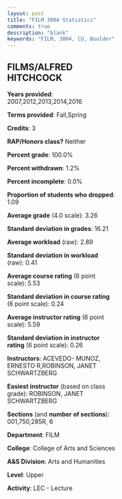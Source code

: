 ```yaml
---
layout: post
title: "FILM 3004 Statistics"
comments: true
description: "blank"
keywords: "FILM, 3004, CU, Boulder"
--- 
```

<head>
<script src="https://ajax.googleapis.com/ajax/libs/jquery/2.1.3/jquery.min.js"></script>
<script src="https://dl.dropboxusercontent.com/s/pc42nxpaw1ea4o9/highcharts.js?dl=0"></script>
<!-- <script src="../assets/js/highcharts.js"></script> -->
<style type="text/css">@font-face {
	font-family: "Bebas Neue";
	src: url(https://www.filehosting.org/file/details/544349/BebasNeue%20Regular.otf) format("opentype");
	}
	h1.Bebas { 
		font-family: "Bebas Neue", Verdana, Tahoma;
	}
</style>
</head>
<body>
	<div id="container" style="float: right; width: 45%; height: 88%; margin-left: 2.5%; margin-right: 2.5%;"></div>
	<script language="JavaScript">
		$(document).ready(function() {
		var chart = {type: 'column'};
		var title = {text: 'Grade Distribution'};
		var xAxis = {categories: ['A','B','C','D','F'],crosshair: true};
		var yAxis = {min: 0,title: {text: 'Percentage'}};
		var tooltip = {headerFormat: '<center><b><span style="font-size:20px">{point.key}</span></b></center>',
		               pointFormat: '<td style="padding:0"><b>{point.y:.1f}%</b></td>',
		               footerFormat: '</table>',shared: true,useHTML: true};
		var plotOptions = {column: {pointPadding: 0.0,borderWidth: 0}};  
		var credits = {enabled: false};var series= [{name: 'Percent',data: [42.28,48.16,8.82,0.37,0.37,]}];
		var json = {};
		json.chart = chart;
		json.title = title;
		json.tooltip = tooltip;
		json.xAxis = xAxis;
		json.yAxis = yAxis;  
		json.series = series;
		json.plotOptions = plotOptions;  
		json.credits = credits;
		$('#container').highcharts(json);
	});
	</script>
</body>
			   
## FILMS/ALFRED HITCHCOCK

**Years provided**: 2007,2012,2013,2014,2016

**Terms provided**: Fall,Spring

**Credits**: 3

**RAP/Honors class?** Neither

**Percent grade**: 100.0%

**Percent withdrawn**: 1.2%

**Percent incomplete**: 0.0%

**Proportion of students who dropped**: 1.09

**Average grade** (4.0 scale): 3.26

**Standard deviation in grades**: 16.21

**Average workload** (raw): 2.89

**Standard deviation in workload** (raw): 0.41

**Average course rating** (6 point scale): 5.53

**Standard deviation in course rating** (6 point scale): 0.24

**Average instructor rating** (6 point scale): 5.59

**Standard deviation in instructor rating** (6 point scale): 0.26

**Instructors**: ACEVEDO- MUNOZ, ERNESTO R,ROBINSON, JANET SCHWARTZBERG

**Easiest instructor** (based on class grade): ROBINSON, JANET SCHWARTZBERG

**Sections** (and **number of sections**): 001,750,285R, 6

**Department**: FILM

**College**: College of Arts and Sciences

**A&S Division**: Arts and Humanities

**Level**: Upper

**Activity**: LEC - Lecture